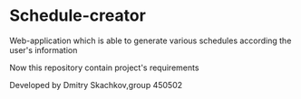 # Schedule-creator
Web-application which is able to generate various schedules according the user's information

Now this repository contain project's requirements

Developed by Dmitry Skachkov,group 450502
